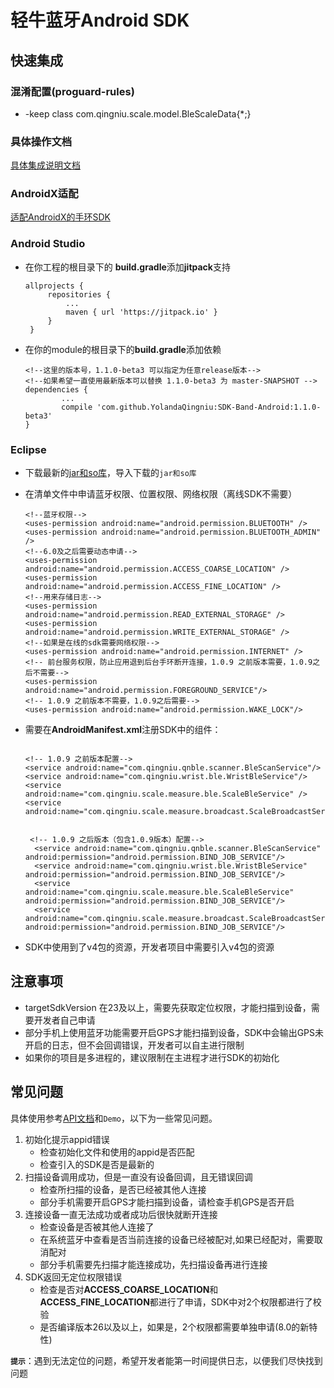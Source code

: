 # 轻牛蓝牙Android SDK 

## 快速集成 
### 混淆配置(proguard-rules)
+ -keep class com.qingniu.scale.model.BleScaleData{*;}

### 具体操作文档
[具体集成说明文档](https://yolandaqingniu.github.io/zh/)

### AndroidX适配
[适配AndroidX的手环SDK](https://github.com/YolandaQingniu/SDK-Band-AndroidX)

### Android Studio
* 在你工程的根目录下的 **build.gradle**添加**jitpack**支持
   ```
   allprojects {
		repositories {
			...
			maven { url 'https://jitpack.io' }
		}
	}
   ```
* 在你的module的根目录下的**build.gradle**添加依赖
	```
	<!--这里的版本号，1.1.0-beta3 可以指定为任意release版本-->
	<!--如果希望一直使用最新版本可以替换 1.1.0-beta3 为 master-SNAPSHOT -->
	dependencies {
	        ...
	        compile 'com.github.YolandaQingniu:SDK-Band-Android:1.1.0-beta3'
	}
	```
	
### Eclipse
* 下载最新的[jar和so库](https://github.com/YolandaQingniu/SDK-Band-Android/releases/download/1.1.0-beta3/qnwristsdk-1.1.0-beta3-Android.zip)，导入下载的`jar和so库`
* 在清单文件中申请蓝牙权限、位置权限、网络权限（离线SDK不需要）
    ```
   <!--蓝牙权限-->
   <uses-permission android:name="android.permission.BLUETOOTH" />
   <uses-permission android:name="android.permission.BLUETOOTH_ADMIN" />
   <!--6.0及之后需要动态申请-->
   <uses-permission android:name="android.permission.ACCESS_COARSE_LOCATION" />
   <uses-permission android:name="android.permission.ACCESS_FINE_LOCATION" />
   <!--用来存储日志-->
   <uses-permission android:name="android.permission.READ_EXTERNAL_STORAGE" />
   <uses-permission android:name="android.permission.WRITE_EXTERNAL_STORAGE" />
   <!--如果是在线的sdk需要网络权限-->
   <uses-permission android:name="android.permission.INTERNET" />
   <!-- 前台服务权限，防止应用退到后台手环断开连接，1.0.9 之前版本需要，1.0.9之后不需要-->
   <uses-permission android:name="android.permission.FOREGROUND_SERVICE"/>
    <!-- 1.0.9 之前版本不需要，1.0.9之后需要-->
   <uses-permission android:name="android.permission.WAKE_LOCK"/>

    ```
* 需要在**AndroidManifest.xml**注册SDK中的组件：
 	```

 	<!-- 1.0.9 之前版本配置-->
   <service android:name="com.qingniu.qnble.scanner.BleScanService"/>
   <service android:name="com.qingniu.wrist.ble.WristBleService"/>
   <service android:name="com.qingniu.scale.measure.ble.ScaleBleService" />
   <service android:name="com.qingniu.scale.measure.broadcast.ScaleBroadcastService"/>
   ```

   ```

    <!-- 1.0.9 之后版本（包含1.0.9版本）配置-->
     <service android:name="com.qingniu.qnble.scanner.BleScanService" android:permission="android.permission.BIND_JOB_SERVICE"/>
     <service android:name="com.qingniu.wrist.ble.WristBleService" android:permission="android.permission.BIND_JOB_SERVICE"/>
     <service android:name="com.qingniu.scale.measure.ble.ScaleBleService" android:permission="android.permission.BIND_JOB_SERVICE"/>
     <service android:name="com.qingniu.scale.measure.broadcast.ScaleBroadcastService" android:permission="android.permission.BIND_JOB_SERVICE"/>

    ```

* SDK中使用到了v4包的资源，开发者项目中需要引入v4包的资源

## 注意事项
- targetSdkVersion 在23及以上，需要先获取定位权限，才能扫描到设备，需要开发者自己申请
- 部分手机上使用蓝牙功能需要开启GPS才能扫描到设备，SDK中会输出GPS未开启的日志，但不会回调错误，开发者可以自主进行限制
- 如果你的项目是多进程的，建议限制在主进程才进行SDK的初始化

## 常见问题
具体使用参考[API文档](https://yolandaqingniu.github.io/)和`Demo`，以下为一些常见问题。

1. 初始化提示appid错误
    + 检查初始化文件和使用的appid是否匹配
    + 检查引入的SDK是否是最新的
2. 扫描设备调用成功，但是一直没有设备回调，且无错误回调
    + 检查所扫描的设备，是否已经被其他人连接
    + 部分手机需要开启GPS才能扫描到设备，请检查手机GPS是否开启
3. 连接设备一直无法成功或者成功后很快就断开连接
    + 检查设备是否被其他人连接了
    + 在系统蓝牙中查看是否当前连接的设备已经被配对,如果已经配对，需要取消配对
    + 部分手机需要先扫描才能连接成功，先扫描设备再进行连接
4. SDK返回无定位权限错误
    + 检查是否对**ACCESS_COARSE_LOCATION**和**ACCESS_FINE_LOCATION**都进行了申请，SDK中对2个权限都进行了校验
    + 是否编译版本26以及以上，如果是，2个权限都需要单独申请(8.0的新特性)

**`提示`**：遇到无法定位的问题，希望开发者能第一时间提供日志，以便我们尽快找到问题    
